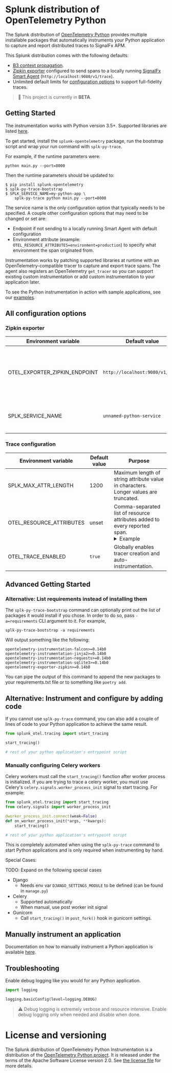 # Splunk distribution of OpenTelemetry Python

The Splunk distribution of [OpenTelemetry Python](https://github.com/open-telemetry/opentelemetry-python)
provides multiple installable packages that automatically instruments your Python application to capture and report
distributed traces to SignalFx APM.

This Splunk distribution comes with the following defaults:

- [B3 context propagation](https://github.com/openzipkin/b3-propagation).
- [Zipkin exporter](https://zipkin.io/zipkin-api/#/default/post_spans)
  configured to send spans to a locally running [SignalFx Smart
  Agent](https://docs.signalfx.com/en/latest/apm/apm-getting-started/apm-smart-agent.html)
  (`http://localhost:9080/v1/trace`).
- Unlimited default limits for [configuration options](#trace-configuration) to support full-fidelity traces.

> :construction: This project is currently in **BETA**.

## Getting Started

The instrumentation works with Python version 3.5+. Supported
libraries are listed
[here](https://github.com/open-telemetry/opentelemetry-python/tree/master/instrumentation).

To get started, install the `splunk-opentelemetry` package, run the bootstrap script and wrap your run command with `splk-py-trace`.

For example, if the runtime parameters were:

```
python main.py --port=8000
```

Then the runtime parameters should be updated to:

```
$ pip install splunk-opentelemetry
$ splk-py-trace-bootstrap
$ SPLK_SERVICE_NAME=my-python-app \
    splk-py-trace python main.py --port=8000
```

The service name is the only configuration option that typically needs to be
specified. A couple other configuration options that may need to be changed or
set are:

* Endpoint if not sending to a locally running Smart Agent with default
  configuration
* Environment attribute (example:
  `OTEL_RESOURCE_ATTRIBUTES=environment=production`) to specify what
  environment the span originated from.

Instrumentation works by patching supported libraries at runtime with an
OpenTelemetry-compatible tracer to capture and export trace spans. The agent
also registers an OpenTelemetry `get_tracer` so you can support existing custom
instrumentation or add custom instrumentation to your application later.

To see the Python instrumentation in action with sample applications, see our
[examples](https://github.com/signalfx/tracing-examples/tree/master/signalfx-tracing/splunk-otel-python).

## All configuration options

### Zipkin exporter

| Environment variable          | Default value                        | Notes                                                                |
| ----------------------------- | ------------------------------------ | -------------------------------------------------------------------- |
| OTEL_EXPORTER_ZIPKIN_ENDPOINT | `http://localhost:9080/v1/trace`     | The Zipkin endpoint to connect to. Currently only HTTP is supported. |
| SPLK_SERVICE_NAME             | `unnamed-python-service`             | The service name of this JVM instance.                               |

### Trace configuration

| Environment variable          | Default value  | Purpose                                                                                                                                                                                                                                                                                                                                                                                                   |
| ----------------------------- | -------------- | ------------------------------------------------------------------------------------                                                                                                                                                                                                                                                                                                                      |
| SPLK_MAX_ATTR_LENGTH          | 1200            | Maximum length of string attribute value in characters. Longer values are truncated.                                                                                                                                                                                                                                                                                                                      |
| OTEL_RESOURCE_ATTRIBUTES      | unset          | Comma-separated list of resource attributes added to every reported span. <details><summary>Example</summary>`key1=val1,key2=val2`</details>
| OTEL_TRACE_ENABLED            | `true`         | Globally enables tracer creation and auto-instrumentation.                                                                                                                                                                                                                                                                                                                                                |

## Advanced Getting Started

### Alternative: List requirements instead of installing them

The `splk-py-trace-bootstrap` command can optionally print out the list of
packages it would install if you chose. In order to do so, pass
`-a=requirements` CLI argument to it. For example,

```
splk-py-trace-bootstrap -a requirements
```

Will output something like the following:

```
opentelemetry-instrumentation-falcon>=0.14b0
opentelemetry-instrumentation-jinja2>=0.14b0
opentelemetry-instrumentation-requests>=0.14b0
opentelemetry-instrumentation-sqlite3>=0.14b0
opentelemetry-exporter-zipkin>=0.14b0
```

You can pipe the output of this command to append the new packages to your
requirements.txt file or to something like `poetry add`.

## Alternative: Instrument and configure by adding code

If you cannot use `splk-py-trace` command, you can also add a couple of lines
of code to your Python application to achieve the same result.

```python
from splunk_otel.tracing import start_tracing

start_tracing()

# rest of your python application's entrypoint script
```

### Manually configuring Celery workers

Celery workers must call the `start_tracing()` function after worker process is
initialized. If you are trying to trace a celery worker, you must use Celery's
`celery.signals.worker_process_init` signal to start tracing. For example:

```python
from splunk_otel.tracing import start_tracing
from celery.signals import worker_process_init

@worker_process_init.connect(weak=False)
def on_worker_process_init(*args, **kwargs):
    start_tracing()

# rest of your python application's entrypoint script
```

This is completely automated when using the `splk-py-trace` command to start
Python applications and is only required when instrumenting by hand.

Special Cases:

TODO: Expand on the following special cases

- Django
  - Needs env var `DJANGO_SETTINGS_MODULE` to be defined (can be found in `manage.py`)
- Celery
  - Supported automatically
  - When manual, use post worker init signal
- Gunicorn
  - Call `start_tracing()` in `post_fork()` hook in gunicorn settings.

## Manually instrument an application

Documentation on how to manually instrument a Python application is available
[here](https://opentelemetry-python.readthedocs.io/en/stable/getting-started.html).

## Troubleshooting

Enable debug logging like you would for any Python application.

```python
import logging

logging.basicConfig(level=logging.DEBUG)
```

> :warning: Debug logging is extremely verbose and resource intensive. Enable
> debug logging only when needed and disable when done.

# License and versioning

The Splunk distribution of OpenTelemetry Python Instrumentation is a distribution
of the [OpenTelemetry Python
project](https://github.com/open-telemetry/opentelemetry-python).
It is released under the terms of the Apache Software License version 2.0. See
[the license file](./LICENSE) for more details.
